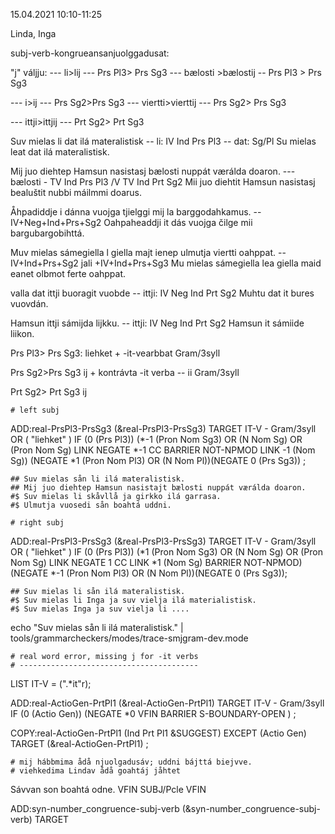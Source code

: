 15.04.2021
10:10-11:25

Linda, Inga

subj-verb-kongrueansanjuolggadusat:

"j" váljju:
 --- li>lij --- Prs Pl3> Prs Sg3
 --- bælosti >bælostij -- Prs Pl3 > Prs Sg3


 --- i>ij --- Prs Sg2>Prs Sg3
 --- viertti>vierttij --- Prs Sg2> Prs Sg3

  --- ittji>ittjij --- Prt Sg2> Prt Sg3


Suv mielas li dat ilá materalistisk -- li: IV Ind Prs Pl3 -- dat: Sg/Pl
Su mielas leat dat ilá materalistisk.

Mij juo diehtep Hamsun nasistasj bælosti nuppát værálda doaron. --- bælosti - TV Ind Prs Pl3 /V TV Ind Prt Sg2
Mii juo diehtit Hamsun nasistasj bealuštit nubbi máilmmi doarus.

Åhpadiddje i dánna vuojga tjielggi mij la barggodahkamus. -- IV+Neg+Ind+Prs+Sg2
Oahpaheaddji it dás vuojga čilge mii bargubargobihttá.

 Muv mielas sámegiella l giella majt ienep ulmutja viertti oahppat.  -- IV+Ind+Prs+Sg2 jali +IV+Ind+Prs+Sg3
Mu mielas sámegiella lea giella maid eanet olbmot ferte oahppat.

valla dat ittji buoragit vuobde -- ittji: IV Neg Ind Prt Sg2
Muhtu dat it bures vuovdán.

Hamsun ittji sámijda lijkku. -- ittji: IV Neg Ind Prt Sg2
Hamsun it sámiide liikon.

Prs Pl3> Prs Sg3:
liehket + -it-vearbbat Gram/3syll

Prs Sg2>Prs Sg3
ij + kontrávta -it verba -- ii Gram/3syll

Prt Sg2> Prt Sg3
ij

    # left subj


ADD:real-PrsPl3-PrsSg3 (&real-PrsPl3-PrsSg3) TARGET IT-V - Gram/3syll OR ( "liehket" )  IF (0 (Prs Pl3)) (*-1 (Pron Nom Sg3) OR (N Nom Sg) OR (Pron Nom Sg) LINK NEGATE *-1 CC BARRIER NOT-NPMOD LINK -1 (Nom Sg))  (NEGATE *1 (Pron Nom Pl3) OR (N Nom Pl))(NEGATE 0 (Prs Sg3)) ;

    ## Suv mielas sån li ilá materalistisk.
    ## Mij juo diehtep Hamsun nasistajt bælosti nuppát værálda doaron.
    #$ Suv mielas li skåvllå ja girkko ilá garrasa.
    #$ Ulmutja vuosedi sån boahtá uddni.

    # right subj
ADD:real-PrsPl3-PrsSg3 (&real-PrsPl3-PrsSg3) TARGET IT-V - Gram/3syll OR ( "liehket" )  IF (0 (Prs Pl3)) (*1 (Pron Nom Sg3) OR (N Nom Sg)  OR (Pron Nom Sg)  LINK NEGATE 1 CC LINK *1 (Nom Sg) BARRIER NOT-NPMOD)  (NEGATE *-1 (Pron Nom Pl3) OR (N Nom Pl))(NEGATE 0 (Prs Sg3));

    ## Suv mielas li sån ilá materalistisk.
    #$ Suv mielas li Inga ja suv vielja ilá materialistisk.
    #$ Suv mielas Inga ja suv vielja li ....

echo "Suv mielas sån li ilá materalistisk." | tools/grammarcheckers/modes/trace-smjgram-dev.mode

    # real word error, missing j for -it verbs
    # ----------------------------------------


LIST IT-V = (".*it"r);

ADD:real-ActioGen-PrtPl1 (&real-ActioGen-PrtPl1) TARGET IT-V - Gram/3syll IF (0 (Actio Gen)) (NEGATE *0 VFIN BARRIER S-BOUNDARY-OPEN ) ;

COPY:real-ActioGen-PrtPl1 (Ind Prt Pl1 &SUGGEST) EXCEPT (Actio Gen) TARGET (&real-ActioGen-PrtPl1) ;

    # mij hábbmima ådå njuolgadusáv; uddni bájttá biejvve.
    # viehkedima Lindav ådå goahtáj jåhtet

Sávvan son boahtá odne.
VFIN SUBJ/Pcle VFIN

ADD:syn-number_congruence-subj-verb (&syn-number_congruence-subj-verb) TARGET
